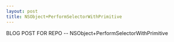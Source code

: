 ```yaml
---
layout: post
title: NSObject+PerformSelectorWithPrimitive
---
```


BLOG POST FOR REPO -- NSObject+PerformSelectorWithPrimitive
